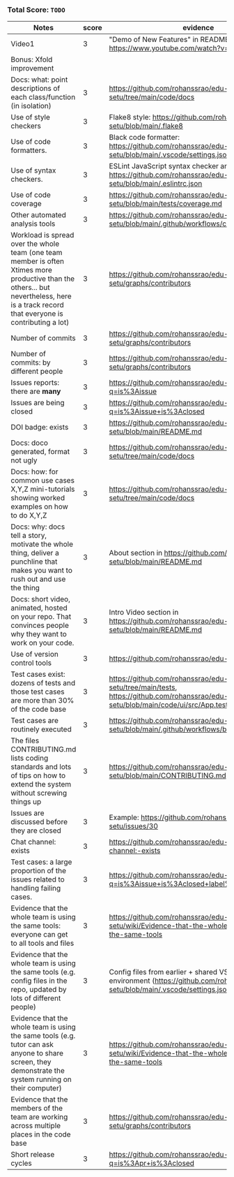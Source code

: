 ### Total Score: `TODO`

| Notes                                                                                                                                                                                                                                                                                                                                                                                                                            | score | evidence                                                                                                       |
| -------------------------------------------------------------------------------------------------------------------------------------------------------------------------------------------------------------------------------------------------------------------------------------------------------------------------------------------------------------------------------------------------------------------------------- | ----- | -------------------------------------------------------------------------------------------------------------- |
| Video1                                                                                                                                                                                                                                                                                                                                                                                                                           |   3   | "Demo of New Features" in README: https://www.youtube.com/watch?v=cVp6sCb1FUc
| Bonus: Xfold improvement                                                                                                                                                                                                                                                                                                                                                                                                         |       | 
| Docs: what: point descriptions of each class/function (in isolation)                                                                                                                                                                                                                                                                                                                                                             |   3   | https://github.com/rohanssrao/edu-setu/tree/main/code/docs                                                                                                               |
| Use of style checkers                                                                                                                                                                                                                                                                                                                                                                                                            |   3   | Flake8 style: https://github.com/rohanssrao/edu-setu/blob/main/.flake8                                                                         |
| Use of code formatters.                                                                                                                                                                                                                                                                                                                                                                                                          |   3   | Black code formatter: https://github.com/rohanssrao/edu-setu/blob/main/.vscode/settings.json                                                      |
| Use of syntax checkers.                                                                                                                                                                                                                                                                                                                                                                                                          |   3   | ESLint JavaScript syntax checker and linter: https://github.com/rohanssrao/edu-setu/blob/main/.eslintrc.json                                                             |
| Use of code coverage                                                                                                                                                                                                                                                                                                                                                                                                             |   3   | https://github.com/rohanssrao/edu-setu/blob/main/tests/coverage.md                                                                                             |
| Other automated analysis tools                                                                                                                                                                                                                                                                                                                                                                                                   |   3   | https://github.com/rohanssrao/edu-setu/blob/main/.github/workflows/codeql.yml                                                                                             |
| Workload is spread over the whole team (one team member is often Xtimes more productive than the others... but nevertheless, here is a track record that everyone is contributing a lot)                                                                                                                                                                                                                                         |   3   | https://github.com/rohanssrao/edu-setu/graphs/contributors                                                                                                 |
| Number of commits                                                                                                                                                                                                                                                                                                                                                                                                                |   3   | https://github.com/rohanssrao/edu-setu/graphs/contributors                                                                                                         |
| Number of commits: by different people                                                                                                                                                                                                                                                                                                                                                                                           |   3   | https://github.com/rohanssrao/edu-setu/graphs/contributors                                                                                                          |
| Issues reports: there are **many**                                                                                                                                                                                                                                                                                                                                                                                               |   3   | https://github.com/rohanssrao/edu-setu/issues?q=is%3Aissue                                                                                                               |
| Issues are being closed                                                                                                                                                                                                                                                                                                                                                                                                          |   3   | https://github.com/rohanssrao/edu-setu/issues?q=is%3Aissue+is%3Aclosed                                                                                                 |
| DOI badge: exists                                                                                                                                                                                                                                                                                                                                                                                                                |   3   | https://github.com/rohanssrao/edu-setu/blob/main/README.md                                                                                                          |
| Docs: doco generated, format not ugly                                                                                                                                                                                                                                                                                                                                                                                            |   3   | https://github.com/rohanssrao/edu-setu/tree/main/code/docs                                                                                                          |
| Docs: how: for common use cases X,Y,Z mini-tutorials showing worked examples on how to do X,Y,Z                                                                                                                                                                                                                                                                                                                                  |   3   | https://github.com/rohanssrao/edu-setu/tree/main/code/docs                                                                                               |
| Docs: why: docs tell a story, motivate the whole thing, deliver a punchline that makes you want to rush out and use the thing                                                                                                                                                                                                                                                                                                    |   3   | About section in https://github.com/rohanssrao/edu-setu/blob/main/README.md                                                                                                               |
| Docs: short video, animated, hosted on your repo. That convinces people why they want to work on your code.                                                                                                                                                                                                                                                                                                                      |   3   | Intro Video section in https://github.com/rohanssrao/edu-setu/blob/main/README.md                                                                                                               |
| Use of version control tools                                                                                                                                                                                                                                                                                                                                                                                                     |   3   | https://github.com/rohanssrao/edu-setu/network                                                                                                               |
| Test cases exist: dozens of tests and those test cases are more than 30% of the code base                                                                                                                                                                                                                                                                                                                                        |   3   | https://github.com/rohanssrao/edu-setu/tree/main/tests, https://github.com/rohanssrao/edu-setu/blob/main/code/ui/src/App.test.js                                                                                                               |
| Test cases are routinely executed                                                                                                                                                                                                                                                                                                                                                                                                |   3   | https://github.com/rohanssrao/edu-setu/blob/main/.github/workflows/build_test_react.yml                                                             |
| The files CONTRIBUTING.md lists coding standards and lots of tips on how to extend the system without screwing things up                                                                                                                                                                                                                                                                                                         |   3   | https://github.com/rohanssrao/edu-setu/blob/main/CONTRIBUTING.md                                                                                                               |
| Issues are discussed before they are closed                                                                                                                                                                                                                                                                                                                                                                                      |   3   | Example: https://github.com/rohanssrao/edu-setu/issues/30                                                    |
| Chat channel: exists                                                                                                                                                                                                                                                                                                                                                                                                             |   3   | https://github.com/rohanssrao/edu-setu/wiki/Chat-channel:-exists                                                                                           |
| Test cases: a large proportion of the issues related to handling failing cases.                                                                                                                                                                                                                                                                                                                                                  |   3   | https://github.com/rohanssrao/edu-setu/issues?q=is%3Aissue+is%3Aclosed+label%3Abug                                                                 |
| Evidence that the whole team is using the same tools: everyone can get to all tools and files                                                                                                                                                                                                                                                                                                                                    |   3   | https://github.com/rohanssrao/edu-setu/wiki/Evidence-that-the-whole-team-is-using-the-same-tools                                                                                                               |
| Evidence that the whole team is using the same tools (e.g. config files in the repo, updated by lots of different people)                                                                                                                                                                                                                                                                                                        |   3   | Config files from earlier + shared VSCode environment (https://github.com/rohanssrao/edu-setu/blob/main/.vscode/settings.json)                                                                                                             |
| Evidence that the whole team is using the same tools (e.g. tutor can ask anyone to share screen, they demonstrate the system running on their computer)                                                                                                                                                                                                                                                                          |   3   | https://github.com/rohanssrao/edu-setu/wiki/Evidence-that-the-whole-team-is-using-the-same-tools                                                                                                               |
| Evidence that the members of the team are working across multiple places in the code base                                                                                                                                                                                                                                                                                                                                        |   3   | https://github.com/rohanssrao/edu-setu/graphs/contributors                                                                                                               |
| Short release cycles                                                                                                                                                                                                                                                                                                                                                                                                             |   3   | https://github.com/rohanssrao/edu-setu/pulls?q=is%3Apr+is%3Aclosed |
